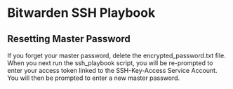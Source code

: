 # Bitwarden SSH Playbook

## Resetting Master Password
If you forget your master password, delete the encrypted_password.txt file. When you next run the ssh_playbook script, you will be re-prompted to enter your access token linked to the SSH-Key-Access Service Account. You will then be prompted to enter a new master password.